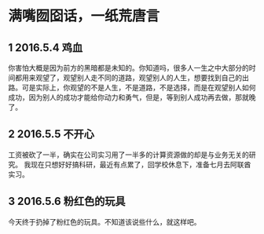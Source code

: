 # 满嘴囫囵话，一纸荒唐言
## **1** 2016.5.4 鸡血

你害怕大概是因为前方的黑暗都是未知的。你知道吗，很多人一生之中大部分的时间都用来观望了，观望别人走不同的道路，观望别人的人生，想要找到自己的出路。可是实际上，你观望的不是人生，不是道路，不是选择，而是在观望别人如何成功，因为别人的成功才能给你动力和勇气，但是，等到别人成功再去做，那就晚了。

## **2** 2016.5.5 不开心

工资被砍了一半，确实在公司实习用了一半多的计算资源做的却是与业务无关的研究。
我现在只想好好搞科研，最近有点累了，回学校休息下，准备七月去阿联酋实习。

## **3** 2016.5.6 粉红色的玩具

今天终于扔掉了粉红色的玩具。不知道该说些什么，就这样吧。



